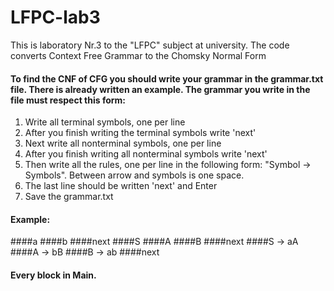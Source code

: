 # LFPC-lab3
This is laboratory Nr.3 to the "LFPC" subject at university. The code converts Context Free Grammar to the Chomsky Normal Form

#### To find the CNF of CFG you should write your grammar in the grammar.txt file. There is already written an example. The grammar you write in the file must respect this form:
1. Write all terminal symbols, one per line
2. After you finish writing the terminal symbols write 'next'
3. Next write all nonterminal symbols, one per line
4. After you finish writing all nonterminal symbols write 'next'
5. Then write all the rules, one per line in the following form: "Symbol -> Symbols". Between arrow and symbols is one space.
6. The last line should be written 'next' and Enter
7. Save the grammar.txt

#### Example:
####a
####b
####next
####S
####A
####B
####next
####S -> aA
####A -> bB
####B -> ab
####next

#### Every block in Main.

